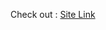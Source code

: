 Check out : <a target="_blank" href="https://glistening-faloodeh-bbe9d0.netlify.app/">Site Link</a>
